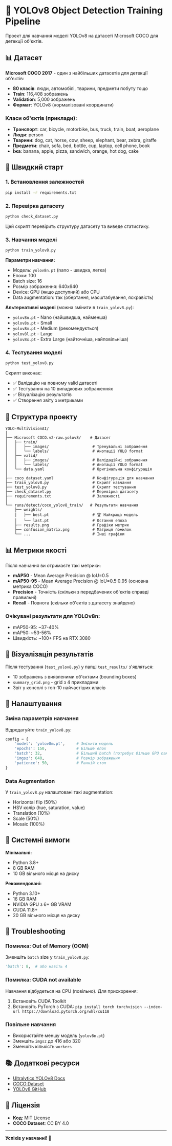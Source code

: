 # 🎯 YOLOv8 Object Detection Training Pipeline

Проект для навчання моделі YOLOv8 на датасеті Microsoft COCO для детекції об'єктів.

## 📊 Датасет

**Microsoft COCO 2017** - один з найбільших датасетів для детекції об'єктів:
- **80 класів**: люди, автомобілі, тварини, предмети побуту тощо
- **Train**: 116,408 зображень
- **Validation**: 5,000 зображень
- **Формат**: YOLOv8 (нормалізовані координати)

### Класи об'єктів (приклади):
- **Транспорт**: car, bicycle, motorbike, bus, truck, train, boat, aeroplane
- **Люди**: person
- **Тварини**: dog, cat, horse, cow, sheep, elephant, bear, zebra, giraffe
- **Предмети**: chair, sofa, bed, bottle, cup, laptop, cell phone, book
- **Їжа**: banana, apple, pizza, sandwich, orange, hot dog, cake

## 🚀 Швидкий старт

### 1. Встановлення залежностей

```bash
pip install -r requirements.txt
```

### 2. Перевірка датасету

```bash
python check_dataset.py
```

Цей скрипт перевірить структуру датасету та виведе статистику.

### 3. Навчання моделі

```bash
python train_yolov8.py
```

**Параметри навчання:**
- Модель: `yolov8n.pt` (nano - швидка, легка)
- Епохи: 100
- Batch size: 16
- Розмір зображення: 640x640
- Device: GPU (якщо доступний) або CPU
- Data augmentation: так (обертання, масштабування, яскравість)

**Альтернативні моделі** (можна змінити в `train_yolov8.py`):
- `yolov8n.pt` - Nano (найшвидша, найменша)
- `yolov8s.pt` - Small
- `yolov8m.pt` - Medium (рекомендується)
- `yolov8l.pt` - Large
- `yolov8x.pt` - Extra Large (найточніша, найповільніша)

### 4. Тестування моделі

```bash
python test_yolov8.py
```

Скрипт виконає:
- ✅ Валідацію на повному valid датасеті
- ✅ Тестування на 10 випадкових зображеннях
- ✅ Візуалізацію результатів
- ✅ Створення звіту з метриками

## 📁 Структура проекту

```
YOLO-MultiVisionAI/
│
├── Microsoft COCO.v2-raw.yolov8/    # Датасет
│   ├── train/
│   │   ├── images/                   # Тренувальні зображення
│   │   └── labels/                   # Анотації YOLO format
│   ├── valid/
│   │   ├── images/                   # Валідаційні зображення
│   │   └── labels/                   # Анотації YOLO format
│   └── data.yaml                     # Оригінальна конфігурація
│
├── coco_dataset.yaml                 # Конфігурація для навчання
├── train_yolov8.py                   # Скрипт навчання
├── test_yolov8.py                    # Скрипт тестування
├── check_dataset.py                  # Перевірка датасету
├── requirements.txt                  # Залежності
│
└── runs/detect/coco_yolov8_train/   # Результати навчання
    ├── weights/
    │   ├── best.pt                   # 🏆 Найкраща модель
    │   └── last.pt                   # Остання епоха
    ├── results.png                   # Графіки метрик
    ├── confusion_matrix.png          # Матриця помилок
    └── ...                           # Інші графіки
```

## 📊 Метрики якості

Після навчання ви отримаєте такі метрики:

- **mAP50** - Mean Average Precision @ IoU=0.5
- **mAP50-95** - Mean Average Precision @ IoU=0.5:0.95 (основна метрика COCO)
- **Precision** - Точність (скільки з передбачених об'єктів справді правильні)
- **Recall** - Повнота (скільки об'єктів з датасету знайдено)

### Очікувані результати для YOLOv8n:
- mAP50-95: ~37-40%
- mAP50: ~53-56%
- Швидкість: ~100+ FPS на RTX 3080

## 🎨 Візуалізація результатів

Після тестування (`test_yolov8.py`) у папці `test_results/` з'являться:
- 10 зображень з виявленими об'єктами (bounding boxes)
- `summary_grid.png` - grid з 4 прикладами
- Звіт у консолі з топ-10 найчастіших класів

## 🔧 Налаштування

### Зміна параметрів навчання

Відредагуйте `train_yolov8.py`:

```python
config = {
    'model': 'yolov8m.pt',     # Змінити модель
    'epochs': 150,             # Більше епох
    'batch': 32,               # Більший batch (потребує більше GPU пам'яті)
    'imgsz': 640,              # Розмір зображення
    'patience': 50,            # Ранній стоп
}
```

### Data Augmentation

У `train_yolov8.py` налаштовані такі augmentation:
- Horizontal flip (50%)
- HSV колір (hue, saturation, value)
- Translation (10%)
- Scale (50%)
- Mosaic (100%)

## 💾 Системні вимоги

**Мінімальні:**
- Python 3.8+
- 8 GB RAM
- 10 GB вільного місця на диску

**Рекомендовані:**
- Python 3.10+
- 16 GB RAM
- NVIDIA GPU з 6+ GB VRAM
- CUDA 11.8+
- 20 GB вільного місця на диску

## 🐛 Troubleshooting

### Помилка: Out of Memory (OOM)
Зменшіть `batch` size у `train_yolov8.py`:
```python
'batch': 8,  # або навіть 4
```

### Помилка: CUDA not available
Навчання відбудеться на CPU (повільно). Для прискорення:
1. Встановіть CUDA Toolkit
2. Встановіть PyTorch з CUDA: `pip install torch torchvision --index-url https://download.pytorch.org/whl/cu118`

### Повільне навчання
- Використайте меншу модель (`yolov8n.pt`)
- Зменшіть `imgsz` до 416 або 320
- Зменшіть кількість `workers`

## 📚 Додаткові ресурси

- [Ultralytics YOLOv8 Docs](https://docs.ultralytics.com/)
- [COCO Dataset](https://cocodataset.org/)
- [YOLOv8 GitHub](https://github.com/ultralytics/ultralytics)

## 📝 Ліцензія

- **Код**: MIT License
- **COCO Dataset**: CC BY 4.0

---

**Успіхів у навчанні! 🚀**
